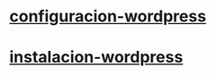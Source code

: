 # [configuracion-wordpress](/onfiguracion-wordpress/README.md)

# [instalacion-wordpress](/instalacion-wordpress/README.md)